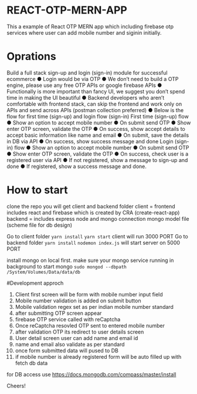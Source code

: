 # REACT-OTP-MERN-APP

This a example of React OTP MERN app which including firebase otp services where user can add mobile number and siginin initially. 

# Oprations 
Build a full stack sign-up and login (sign-in) module for successful ecommerce 
● Login would be via OTP 
● We don’t need to build a OTP engine, please use any free OTP APIs or google firebase APIs 
● Functionally is more important than fancy UI, we suggest you don’t spend time in making the UI beautiful 
● Backend developers who aren’t comfortable with frontend stack, can skip the frontend and work only on APIs and send across APIs (postman collection preferred) ● Below is the flow for first time (sign-up) and login flow (sign-in) 
First time (sign-up) flow 
● Show an option to accept mobile number 
● On submit send OTP 
● Show enter OTP screen, validate the OTP 
● On success, show accept details to accept basic information like name and email ● On submit, save the details in DB via API 
● On success, show success message and done 
Login (sign-in) flow 
● Show an option to accept mobile number 
● On submit send OTP 
● Show enter OTP screen, validate the OTP 
● On success, check user is a registered user via API 
● If not registered, show a message to sign-up and done 
● If registered, show a success message and done. 

# How to start 
clone the repo
you will get client and backend folder 
client = frontend includes react and firebase which is created by CRA (create-react-app)
backend = includes express node and mongo connection mongo model file (scheme file for db design)

Go to client folder `yarn install` `yarn start` client will run 3000 PORT
Go to backend folder `yarn install` `nodemon index.js` will start server on 5000 PORT

install mongo on local first. 
make sure your mongo service running in background 
to start mongo `sudo mongod --dbpath /System/Volumes/Data/data/db`

#Development approch

1. Client first screen will be form with mobile number input field 
2. Mobile number validation is added on submit button 
3. Mobile validation regex set as per indian mobile number standard 
4. after submitting OTP screen appear 
5. firebase OTP service called with reCaptcha
6. Once reCaptcha resovled OTP sent to entered mobile number
7. after validation OTP its redirect to user details screen
8. User detail screen user can add name and email id 
9. name and email also validate as per standard
10. once form submitted data will pused to DB
11. if mobile number is already registered form will be auto filled up with fetch db data 

for DB access use https://docs.mongodb.com/compass/master/install

Cheers!